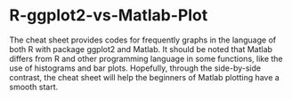 # R-ggplot2-vs-Matlab-Plot

The cheat sheet provides codes for frequently graphs in the language of both R with package ggplot2 and Matlab. It should be noted that Matlab differs from R and other programming language in some functions, like the use of histograms and bar plots. Hopefully, through the side-by-side contrast, the cheat sheet will help the beginners of Matlab plotting have a smooth start. 
